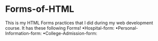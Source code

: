 # Forms-of-HTML
This is my HTML Forms practices that I did during my web development course. It has these following Forms! •Hospital-form: •Personal-Information-form:  •College-Admission-form: 

